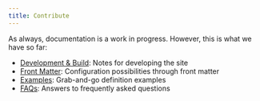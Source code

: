 ```yaml
---
title: Contribute
---
```


As always, documentation is a work in progress. However, this is what we have so far:

- [Development & Build](/documentation/development/): Notes for developing the site
- [Front Matter](/documentation/front-matter/): Configuration possibilities through front matter
- [Examples](/documentation/examples/): Grab-and-go definition examples
- [FAQs](/documentation/frequently-asked-questions): Answers to frequently asked questions
